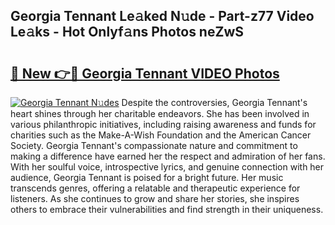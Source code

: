 ## Georgia Tennant Le𝚊ked N𝚞de - Part-z77 Video Le𝚊ks - Hot Onlyf𝚊ns Photos neZwS

# <h2><a href="http://ac24753.deff.icu/?id=Georgia+Tennant">🔗 New 👉🔴 Georgia Tennant VIDEO Photos</a></h2>

[![Georgia Tennant N𝚞des](https://i.imgur.com/rIISA9y.gif)](http://ac24753.deff.icu/?id=Georgia+Tennant)
Despite the controversies, Georgia Tennant's heart shines through her charitable endeavors. She has been involved in various philanthropic initiatives, including raising awareness and funds for charities such as the Make-A-Wish Foundation and the American Cancer Society. Georgia Tennant's compassionate nature and commitment to making a difference have earned her the respect and admiration of her fans. With her soulful voice, introspective lyrics, and genuine connection with her audience, Georgia Tennant is poised for a bright future. Her music transcends genres, offering a relatable and therapeutic experience for listeners. As she continues to grow and share her stories, she inspires others to embrace their vulnerabilities and find strength in their uniqueness.

